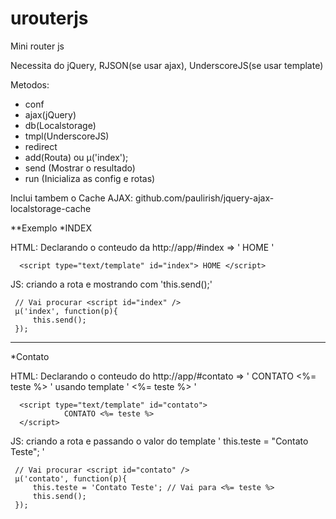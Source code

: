# urouterjs
Mini router js

Necessita do jQuery, RJSON(se usar ajax), UnderscoreJS(se usar template)

Metodos:
- conf
- ajax(jQuery)
- db(Localstorage)
- tmpl(UnderscoreJS) 
- redirect 
- add(Routa) ou µ('index');
- send (Mostrar o resultado)
- run (Inicializa as config e rotas)

Inclui tambem o Cache AJAX: github.com/paulirish/jquery-ajax-localstorage-cache

**Exemplo
*INDEX

HTML: Declarando o conteudo da http://app/#index => ' HOME '
```
  <script type="text/template" id="index"> HOME </script>
```
JS: criando a rota e mostrando com 'this.send();'
```
 // Vai procurar <script id="index" />
 µ('index', function(p){
	 this.send();
 });
```
----------

*Contato

HTML: Declarando o conteudo do http://app/#contato => ' CONTATO <%= teste %> ' usando template ' <%= teste %> '
```
  <script type="text/template" id="contato">
			CONTATO <%= teste %>
  </script>
```
JS: criando a rota e passando o valor do template ' this.teste = "Contato Teste"; ' 
```
 // Vai procurar <script id="contato" />
 µ('contato', function(p){
	 this.teste = 'Contato Teste'; // Vai para <%= teste %>
	 this.send();
 });
```
